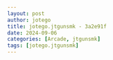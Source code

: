 ```yaml
---
layout: post
author: jotego
title: jotego.jtgunsmk - 3a2e91f
date: 2024-09-06
categories: [Arcade, jtgunsmk]
tags: [jotego.jtgunsmk]
---
```


